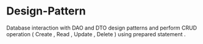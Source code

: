 # Design-Pattern
Database interaction with DAO and DTO design patterns and perform CRUD operation ( Create , Read , Update , Delete ) using prepared statement .
